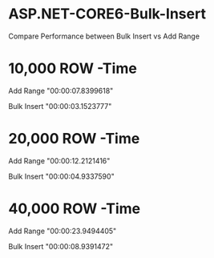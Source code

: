 # ASP.NET-CORE6-Bulk-Insert
Compare Performance between Bulk Insert vs Add Range 


# 10,000 ROW -Time
<p>Add Range   "00:00:07.8399618"</>
<p>Bulk Insert "00:00:03.1523777"</p>

# 20,000  ROW -Time
<p>Add Range   "00:00:12.2121416"</p>
<p>Bulk Insert "00:00:04.9337590"</p>

# 40,000  ROW -Time
<p>Add Range   "00:00:23.9494405"</p>
<p>Bulk Insert "00:00:08.9391472"</p>




